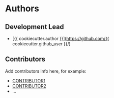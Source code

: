# Authors

## Development Lead

*   \[{{ cookiecutter.author }}]\(https://github.com/{{ cookiecutter.github\_user }}/)

## Contributors

Add contributors info here, for example:

*   [CONTRIBUTOR1](https://github.com/CONTRIBUTOR1-GITHUB_USERNAME)
*   [CONTRIBUTOR2](https://github.com/CONTRIBUTOR2-GITHUB_USERNAME)
*   ...
